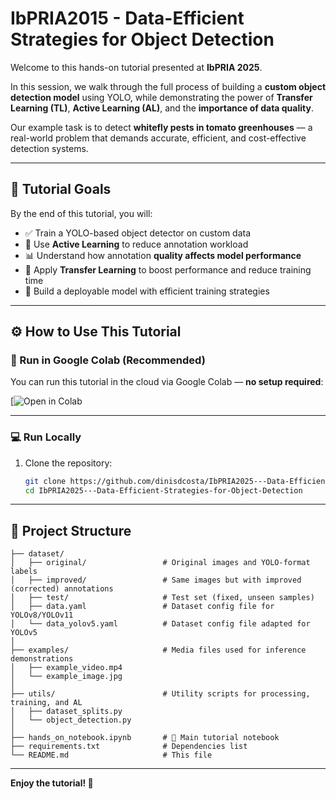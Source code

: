 # IbPRIA2015 - Data-Efficient Strategies for Object Detection

Welcome to this hands-on tutorial presented at **IbPRIA 2025**.

In this session, we walk through the full process of building a **custom object detection model** using YOLO, while demonstrating the power of **Transfer Learning (TL)**, **Active Learning (AL)**, and the **importance of data quality**.

Our example task is to detect **whitefly pests in tomato greenhouses** — a real-world problem that demands accurate, efficient, and cost-effective detection systems.

---

## 🎯 Tutorial Goals

By the end of this tutorial, you will:

- ✅ Train a YOLO-based object detector on custom data
- 🧪 Use **Active Learning** to reduce annotation workload
- 📊 Understand how annotation **quality affects model performance**
- 🚀 Apply **Transfer Learning** to boost performance and reduce training time
- 🔁 Build a deployable model with efficient training strategies

---

## ⚙️ How to Use This Tutorial

### 🔗 Run in Google Colab (Recommended)

You can run this tutorial in the cloud via Google Colab — **no setup required**:

[![Open in Colab](https://colab.research.google.com/github/dinisdcosta/IbPRIA2025---Data-Efficient-Strategies-for-Object-Detection/blob/main/hands_on_notebook.ipynb)

---

### 💻 Run Locally

1. Clone the repository:
    ```bash
    git clone https://github.com/dinisdcosta/IbPRIA2025---Data-Efficient-Strategies-for-Object-Detection 
    cd IbPRIA2025---Data-Efficient-Strategies-for-Object-Detection
    ```

---

## 📁 Project Structure

```text
├── dataset/
│   ├── original/                 # Original images and YOLO-format labels
│   ├── improved/                 # Same images but with improved (corrected) annotations
│   ├── test/                     # Test set (fixed, unseen samples)
│   ├── data.yaml                 # Dataset config file for YOLOv8/YOLOv11
│   └── data_yolov5.yaml          # Dataset config file adapted for YOLOv5
│
├── examples/                     # Media files used for inference demonstrations
│   ├── example_video.mp4
│   └── example_image.jpg
│
├── utils/                        # Utility scripts for processing, training, and AL
│   ├── dataset_splits.py
│   └── object_detection.py
│
├── hands_on_notebook.ipynb       # 📘 Main tutorial notebook
├── requirements.txt              # Dependencies list 
└── README.md                     # This file

```

---

**Enjoy the tutorial! 🚀**